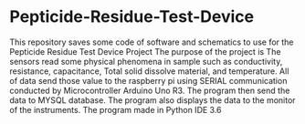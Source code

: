 # Pepticide-Residue-Test-Device
This repository saves some code of software and schematics to use for the Pepticide Residue Test Device Project
The purpose of the project is  The sensors read some physical phenomena in sample such as conductivity, resistance, capacitance, Total solid dissolve material, and temperature. All of data send those value to the raspberry pi using SERIAL communication conducted by Microcontroller Arduino Uno R3. The program then send the data to MYSQL database. The program also displays the data to the monitor of the instruments. The program made in Python IDE 3.6 

